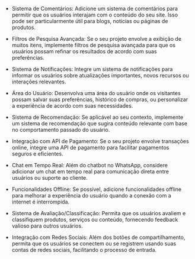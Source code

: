 * Sistema de Comentários: Adicione um sistema de comentários para permitir que os usuários interajam com o conteúdo do seu site. Isso pode ser particularmente útil para blogs, notícias ou páginas de produtos.

* Filtros de Pesquisa Avançada: Se o seu projeto envolve a exibição de muitos itens, implemente filtros de pesquisa avançada para que os usuários possam refinar os resultados de acordo com suas preferências.

* Sistema de Notificações: Integre um sistema de notificações para informar os usuários sobre atualizações importantes, novos recursos ou interações relevantes.

* Área do Usuário: Desenvolva uma área do usuário onde os visitantes possam salvar suas preferências, histórico de compras, ou personalizar a experiência de acordo com suas necessidades.

* Sistema de Recomendação: Se aplicável ao seu contexto, implemente um sistema de recomendação que sugira conteúdo relevante com base no comportamento passado do usuário.

* Integração com API de Pagamento: Se o seu projeto envolve transações online, integre uma API de pagamento para facilitar pagamentos seguros e eficientes.

* Chat em Tempo Real: Além do chatbot no WhatsApp, considere adicionar um chat em tempo real para comunicação direta entre usuários ou suporte ao cliente.

* Funcionalidades Offline: Se possível, adicione funcionalidades offline para melhorar a experiência do usuário quando a conexão com a internet é interrompida.

* Sistema de Avaliação/Classificação: Permita que os usuários avaliem e classifiquem produtos, serviços ou conteúdo, fornecendo feedback valioso para outros usuários.

* Integração com Redes Sociais: Além dos botões de compartilhamento, permita que os usuários se conectem ou se registrem usando suas contas de redes sociais, facilitando o processo de entrada.

